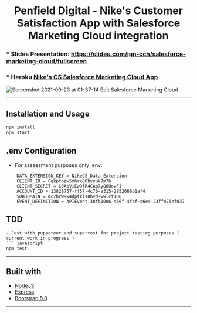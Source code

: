 <div align="center">
       <h1>Penfield Digital - Nike's Customer Satisfaction App with Salesforce Marketing Cloud integration</h1>
</div>     


### * Slides Presentation: https://slides.com/ign-cch/salesforce-marketing-cloud/fullscreen

### * Heroku [Nike's CS Salesforce Marketing Cloud App](https://dashboard.heroku.com/apps/ign-penfield-api)


![Screenshot 2021-09-23 at 01-37-14 Edit Salesforce Marketing Cloud](https://user-images.githubusercontent.com/80477712/134435867-1c9e3f13-897f-4b73-a1ac-64d5c57419b6.png)

---

## Installation and Usage

``` javascript
npm install
npm start
```
## .env Configuration

* For asssesment purposes only .env:
```
    DATA_EXTENSION_KEY = NikeCS_Data_Extension
    CLIENT_ID = 0gkpfbzw5mhrx00hyyuk7m7h
    CLIENT_SECRET = L0ApViEw9fR4CAp7yQ6UowFi
    ACCOUNT_ID = 13828757-ff57-4c76-a315-2852666b1af4
    SUBDOMAIN = mc2hrw9w4dptkls8hvd-wwlct100
    EVENT_DEFINITION = APIEvent-38fb1006-d66f-4fef-c6e4-23ffe76ef037

```
## TDD
```
- Jest with puppeteer and supertest for project testing purposes ( current work in progress )
``` javascript
npm test 
```
---
## Built with

- [NodeJS](https://nodejs.org/) 
- [Express](https://expressjs.com/) 
- [Bootstrap 5.0](https://getbootstrap.com/docs/5.0/getting-started/introduction/)

---

